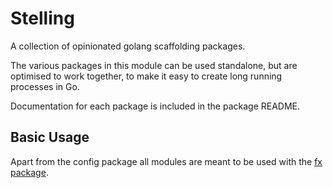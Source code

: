 # Stelling

A collection of opinionated golang scaffolding packages.

The various packages in this module can be used standalone, but are optimised to work together, to make it easy to create long running processes in Go.

Documentation for each package is included in the package README.

## Basic Usage
Apart from the config package all modules are meant to be used with the [fx package](https://pkg.go.dev/go.uber.org/fx).